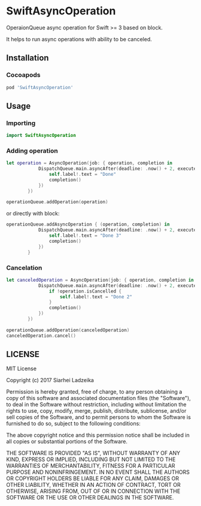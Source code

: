 # SwiftAsyncOperation

OperaionQueue async operation for Swift >= 3 based on block.

It helps to run async operations with ability to be canceled.


## Installation

### Cocoapods

```ruby
pod 'SwiftAsyncOperation'
```

## Usage

### Importing

```swift
import SwiftAsyncOperation
```

### Adding operation

```swift
let operation = AsyncOperation(job: { operation, completion in
            DispatchQueue.main.asyncAfter(deadline: .now() + 2, execute: {
                self.label!.text = "Done"
                completion()
            })
        })
        
operationQueue.addOperation(operation)
```

or directly with block:

```swift
operationQueue.addAsyncOperation { (operation, completion) in
            DispatchQueue.main.asyncAfter(deadline: .now() + 2, execute: {
                self.label!.text = "Done 3"
                completion()
            })
        }
```

### Cancelation

```swift
let canceledOperation = AsyncOperation(job: { operation, completion in
            DispatchQueue.main.asyncAfter(deadline: .now() + 2, execute: {
                if !operation.isCancelled {
                    self.label!.text = "Done 2"
                }
                completion()
            })
        })
        
operationQueue.addOperation(canceledOperation)
canceledOperation.cancel()
```

## LICENSE

MIT License

Copyright (c) 2017 Siarhei Ladzeika

Permission is hereby granted, free of charge, to any person obtaining a copy of this software and associated documentation files (the "Software"), to deal in the Software without restriction, including without limitation the rights to use, copy, modify, merge, publish, distribute, sublicense, and/or sell copies of the Software, and to permit persons to whom the Software is furnished to do so, subject to the following conditions:

The above copyright notice and this permission notice shall be included in all copies or substantial portions of the Software.

THE SOFTWARE IS PROVIDED "AS IS", WITHOUT WARRANTY OF ANY KIND, EXPRESS OR IMPLIED, INCLUDING BUT NOT LIMITED TO THE WARRANTIES OF MERCHANTABILITY, FITNESS FOR A PARTICULAR PURPOSE AND NONINFRINGEMENT. IN NO EVENT SHALL THE AUTHORS OR COPYRIGHT HOLDERS BE LIABLE FOR ANY CLAIM, DAMAGES OR OTHER LIABILITY, WHETHER IN AN ACTION OF CONTRACT, TORT OR OTHERWISE, ARISING FROM, OUT OF OR IN CONNECTION WITH THE SOFTWARE OR THE USE OR OTHER DEALINGS IN THE SOFTWARE.